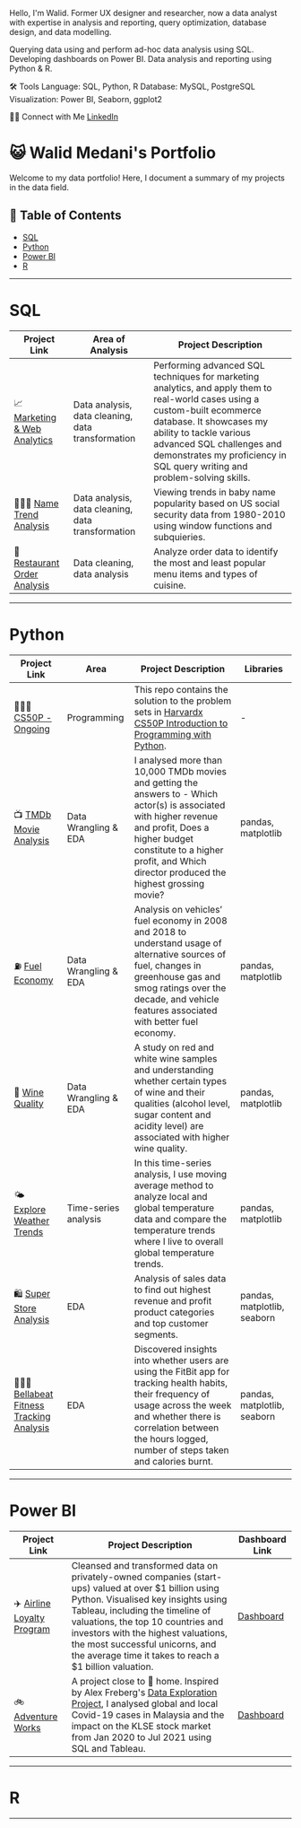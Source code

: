 Hello, I'm Walid. Former UX designer and researcher, now a data analyst with expertise in analysis and reporting, query optimization, database design, and data modelling.

Querying data using and perform ad-hoc data analysis using SQL.
Developing dashboards on Power BI.
Data analysis and reporting using Python & R.

🛠️ Tools
Language: SQL, Python, R
Database: MySQL, PostgreSQL
Visualization: Power BI, Seaborn, ggplot2

👋🏻 Connect with Me
<a href="https://www.linkedin.com/in/wmedani/">LinkedIn</a>


# 😺 Walid Medani's Portfolio

Welcome to my data portfolio! Here, I document a summary of my projects in the data field. 

## 🔭 Table of Contents
- [SQL](#sql)
- [Python](#python)
- [Power BI](#PowerBI)
- [R](#R)


***

# SQL

| Project Link | Area of Analysis | Project Description | 
|---|---|---|
| 📈 [Marketing & Web Analytics](https://github.com/katiehuangx/8-Week-SQL-Challenge) | Data analysis, data cleaning, data transformation | Performing advanced SQL techniques for marketing analytics, and apply them to real-world cases using a custom-built ecommerce database. It showcases my ability to tackle various advanced SQL challenges and demonstrates my proficiency in SQL query writing and problem-solving skills. | 
| 👩🏻‍⚕️ [Name Trend Analysis](https://github.com/katiehuangx/Serious-SQL-Apprenticeship/blob/main/Health%20Analytics%20Mini%20Case%20Study.md) | Data analysis, data cleaning, data transformation | Viewing trends in baby name popularity based on US social security data from 1980-2010 using window functions and subquieries. |  
| 🍕 [Restaurant Order Analysis](https://github.com/katiehuangx/Covid-19-and-Impact-on-Malaysia-stock-market) | Data cleaning, data analysis | Analyze order data to identify the most and least popular menu items and types of cuisine. |  

***

# Python

| Project Link | Area | Project Description | Libraries |    
|---|---|---|---|
| 👩🏻‍💻 [CS50P - Ongoing](https://github.com/katiehuangx/CS50P/blob/main/README.md) | Programming | This repo contains the solution to the problem sets in [Harvardx CS50P Introduction to Programming with Python](https://www.edx.org/course/cs50s-introduction-to-programming-with-python). | - | 
| 📺 [TMDb Movie Analysis](https://github.com/katiehuangx/Udacity-Data-Analyst-Nanodegree/blob/main/Project%202%20-%20TMDB%20Movie%20Analysis.ipynb) |   Data Wrangling & EDA | I analysed more than 10,000 TMDb movies and getting the answers to - Which actor(s) is associated with higher revenue and profit, Does a higher budget constitute to a higher profit, and Which director produced the highest grossing movie? | pandas, matplotlib |   
| ⛽️ [Fuel Economy](https://github.com/katiehuangx/Udacity-Data-Analyst-Nanodegree/blob/main/Case%20Study%202%20-%20Fuel%20Economy.ipynb) | Data Wrangling & EDA | Analysis on vehicles’ fuel economy in 2008 and 2018 to understand usage of alternative sources of fuel, changes in greenhouse gas and smog ratings over the decade, and vehicle features associated with better fuel economy. |  pandas, matplotlib |   
| 🍷 [Wine Quality](https://github.com/katiehuangx/Udacity-Data-Analyst-Nanodegree/blob/main/Case%20Study%201%20-%20Analysing%20Wine%20Quality.ipynb) | Data Wrangling & EDA | A study on red and white wine samples and understanding whether certain types of wine and their qualities (alcohol level, sugar content and acidity level) are associated with higher wine quality. | pandas, matplotlib |   
| 🌤 [Explore Weather Trends](https://github.com/katiehuangx/Udacity-Data-Analyst-Nanodegree/blob/main/Project%201%20-%20Explore%20Weather%20Trends.ipynb) | Time-series analysis | In this time-series analysis, I use moving average method to analyze local and global temperature data and compare the temperature trends where I live to overall global temperature trends. | pandas, matplotlib |
| 🛍 [Super Store Analysis](https://github.com/katiehuangx/Super-Store-Analysis/blob/main/Super_Store_Analysis.ipynb) | EDA | Analysis of sales data to find out highest revenue and profit product categories and top customer segments. | pandas, matplotlib, seaborn |
| 🏃🏻‍♀️ [Bellabeat Fitness Tracking Analysis](https://github.com/katiehuangx/Google-Data-Analytics-Capstone/blob/main/bellabeat-data-analysis.ipynb) | EDA | Discovered insights into whether users are using the FitBit app for tracking health habits, their frequency of usage across the week and whether there is correlation between the hours logged, number of steps taken and calories burnt. | pandas, matplotlib, seaborn |

***

# Power BI

| Project Link | Project Description | Dashboard Link |
|---|---|---|
| ✈️ [Airline Loyalty Program](https://github.com/katiehuangx/Maven-Unicorn-Challenge) | Cleansed and transformed data on privately-owned companies (start-ups) valued at over $1 billion using Python. Visualised key insights using Tableau, including the timeline of valuations, the top 10 countries and investors with the highest valuations, the most successful unicorns, and the average time it takes to reach a $1 billion valuation. | [Dashboard](https://public.tableau.com/app/profile/katie.huang/viz/UnicornCompanies_16502745371460/Unicorns?publish=yes) |
| 🚲 [Adventure Works](https://github.com/katiehuangx/Covid-19-and-Impact-on-Malaysia-stock-market) | A project close to 🏡 home. Inspired by Alex Freberg's [Data Exploration Project](https://www.youtube.com/watch?v=qfyynHBFOsM&list=PLUaB-1hjhk8H48Pj32z4GZgGWyylqv85f&index=1), I analysed global and local Covid-19 cases in Malaysia and the impact on the KLSE stock market from Jan 2020 to Jul 2021 using SQL and Tableau. | [Dashboard](https://public.tableau.com/app/profile/katie.huang/viz/Covid-19anditsimpactonKLSEIndexPriceinMalaysia/Dashboard1) |

***

# R

***



<!--
**walidmedani/walidmedani** is a ✨ _special_ ✨ repository because its `README.md` (this file) appears on your GitHub profile.

Here are some ideas to get you started:

- 🔭 I’m currently working on ...
- 🌱 I’m currently learning ...
- 👯 I’m looking to collaborate on ...
- 🤔 I’m looking for help with ...
- 💬 Ask me about ...
- 📫 How to reach me: ...
- 😄 Pronouns: ...
- ⚡ Fun fact: ...
-->
